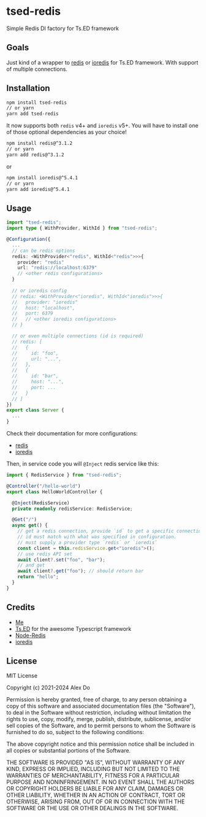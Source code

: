# tsed-redis

Simple Redis DI factory for Ts.ED framework

## Goals

Just kind of a wrapper to [redis](https://github.com/redis/node-redis) or [ioredis](https://github.com/redis/ioredis) for Ts.ED framework. With support of multiple connections.

## Installation

```sh
npm install tsed-redis
// or yarn
yarn add tsed-redis
```

It now supports both `redis` v4+ and `ioredis` v5+. You will have to install one of those optional dependencies as your choice!

```sh
npm install redis@^3.1.2
// or yarn
yarn add redis@^3.1.2
```

or

```sh
npm install ioredis@^5.4.1
// or yarn
yarn add ioredis@^5.4.1
```

## Usage

```typescript
import "tsed-redis";
import type { WithProvider, WithId } from "tsed-redis";

@Configuration({
  ...
  // can be redis options
  redis: <WithProvider<"redis", WithId<"redis">>>{
    provider: "redis"
    url: "redis://localhost:6379"
    // <other redis configurations>
  }
  
  // or ioredis config
  // redis: <WithProvider<"ioredis", WithId<"ioredis">>>{
  //   provider: "ioredis"
  //   host: "localhost",
  //   port: 6379
  //   // <other ioredis configurations>
  // }

  // or even multiple connections (id is required)
  // redis: [
  //   {
  //     id: "foo",
  //     url: "...",
  //   },
  //   {
  //     id: "bar",
  //     host: "...",
  //     port: ...
  //   }
  // ]
})
export class Server {
  ...
}
```

Check their documentation for more configurations:
- [redis](https://github.com/redis/node-redis/blob/master/docs/client-configuration.md)
- [ioredis](https://redis.github.io/ioredis/index.html#RedisOptions)

Then, in service code you will `@Inject` redis service like this:

```typescript
import { RedisService } from "tsed-redis";

@Controller("/hello-world")
export class HelloWorldController {

  @Inject(RedisService)
  private readonly redisService: RedisService;

  @Get("/")
  async get() {
    // get a redis connection, provide `id` to get a specific connection
    // id must match with what was specified in configuration.
    // must supply a provider type `redis` or `ioredis`
    const client = this.redisService.get<"ioredis">();
    // use redis API set
    await client?.set("foo", "bar");
    // and get
    await client?.get("foo"); // should return bar
    return "hello";
  }
}

```

## Credits

- [Me](https://github.com/alexdonh)
- [Ts.ED](https://github.com/tsedio/tsed) for the awesome Typescript framework
- [Node-Redis](https://github.com/redis/node-redis)
- [ioredis](https://github.com/redis/ioredis)

## License

MIT License

Copyright (c) 2021-2024 Alex Do

Permission is hereby granted, free of charge, to any person obtaining a copy
of this software and associated documentation files (the "Software"), to deal
in the Software without restriction, including without limitation the rights
to use, copy, modify, merge, publish, distribute, sublicense, and/or sell
copies of the Software, and to permit persons to whom the Software is
furnished to do so, subject to the following conditions:

The above copyright notice and this permission notice shall be included in all
copies or substantial portions of the Software.

THE SOFTWARE IS PROVIDED "AS IS", WITHOUT WARRANTY OF ANY KIND, EXPRESS OR
IMPLIED, INCLUDING BUT NOT LIMITED TO THE WARRANTIES OF MERCHANTABILITY,
FITNESS FOR A PARTICULAR PURPOSE AND NONINFRINGEMENT. IN NO EVENT SHALL THE
AUTHORS OR COPYRIGHT HOLDERS BE LIABLE FOR ANY CLAIM, DAMAGES OR OTHER
LIABILITY, WHETHER IN AN ACTION OF CONTRACT, TORT OR OTHERWISE, ARISING FROM,
OUT OF OR IN CONNECTION WITH THE SOFTWARE OR THE USE OR OTHER DEALINGS IN THE
SOFTWARE.
